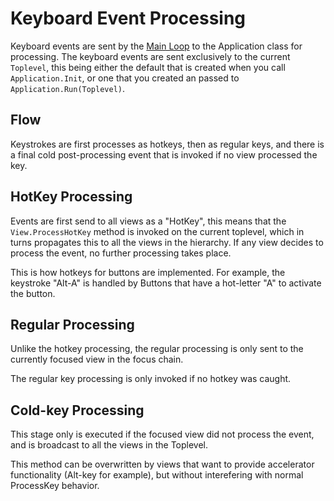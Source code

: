 Keyboard Event Processing
=========================

Keyboard events are sent by the [Main Loop](mainloop.html) to the
Application class for processing.  The keyboard events are sent
exclusively to the current `Toplevel`, this being either the default
that is created when you call `Application.Init`, or one that you
created an passed to `Application.Run(Toplevel)`. 

Flow
----

Keystrokes are first processes as hotkeys, then as regular keys, and
there is a final cold post-processing event that is invoked if no view
processed the key.

HotKey Processing
-----------------

Events are first send to all views as a "HotKey", this means that the
`View.ProcessHotKey` method is invoked on the current toplevel, which
in turns propagates this to all the views in the hierarchy.  If any
view decides to process the event, no further processing takes place.

This is how hotkeys for buttons are implemented.  For example, the
keystroke "Alt-A" is handled by Buttons that have a hot-letter "A" to
activate the button.

Regular Processing
------------------

Unlike the hotkey processing, the regular processing is only sent to
the currently focused view in the focus chain.

The regular key processing is only invoked if no hotkey was caught.

Cold-key Processing
-------------------

This stage only is executed if the focused view did not process the
event, and is broadcast to all the views in the Toplevel.

This method can be overwritten by views that want to provide
accelerator functionality (Alt-key for example), but without
interefering with normal ProcessKey behavior.

